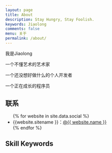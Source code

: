 ```yaml
---
layout: page
title: About
description: Stay Hungry, Stay Foolish.
keywords: Jiaolong
comments: false
menu: 关于
permalink: /about/
---
```


我是Jiaolong

一个不懂艺术的艺术家

一个还没想好做什么的个人开发者

一个正在成长的程序员

## 联系

<ul>
{% for website in site.data.social %}
<li>{{website.sitename }}：<a href="{{ website.url }}" target="_blank">@{{ website.name }}</a></li>
{% endfor %}
<!-- {% if site.url contains 'jiaolong.space' %}
<li>
<img style="height:192px;width:192px;border:1px solid lightgrey;" src="{{ assets_base_url }}/assets/images/qrcode.jpg"/>
</li>
{% endif %} -->
</ul>


## Skill Keywords
<div class="aboutme" style="border: 0px solid;
    filter: drop-shadow(1px 1px 5px rgba(0,0,0,.5));
    position: relative;
    transform: translate(-50%,0%);
    left: 50%;">
<svg id="mindmap" style="     width: 1000px;     height: 800px; "></svg>
</div>
<script src="https://cdn.jsdelivr.net/npm/d3@6.6.0"></script><script src="https://cdn.jsdelivr.net/npm/markmap-view@0.2.3"></script>
<script>((e,t,r)=>{const{Markmap:n}=e();window.mm=n.create("svg#mindmap",null==t?void 0:t(),r)})(()=>window.markmap,t=>{return t=t||window.d3,{color:(n=t.scaleOrdinal(t.schemeCategory10),t=>n(t.p.i))};var n},{"t":"heading","d":1,"p":{"lines":[0,1]},"v":"技能树","c":[{"t":"heading","d":2,"p":{"lines":[2,3]},"v":"后端","c":[{"t":"heading","d":3,"p":{"lines":[4,5]},"v":"Java","c":[{"t":"list_item","d":5,"p":{"lines":[6,7]},"v":"基础","c":[{"t":"list_item","d":7,"p":{"lines":[8,9]},"v":"基础"},{"t":"list_item","d":7,"p":{"lines":[9,10]},"v":"集合"},{"t":"list_item","d":7,"p":{"lines":[10,11]},"v":"多线程"},{"t":"list_item","d":7,"p":{"lines":[11,12]},"v":"反射"}]},{"t":"list_item","d":5,"p":{"lines":[13,14]},"v":"web"},{"t":"list_item","d":5,"p":{"lines":[14,15]},"v":"框架","c":[{"t":"list_item","d":7,"p":{"lines":[16,17]},"v":"Spring","c":[{"t":"list_item","d":9,"p":{"lines":[18,19]},"v":"SpringMVC"},{"t":"list_item","d":9,"p":{"lines":[19,20]},"v":"SpringBoot"},{"t":"list_item","d":9,"p":{"lines":[20,21]},"v":"SpringCloud"}]},{"t":"list_item","d":7,"p":{"lines":[22,23]},"v":"MyBatis"},{"t":"list_item","d":7,"p":{"lines":[23,24]},"v":"Shiro"}]}]}]},{"t":"heading","d":2,"p":{"lines":[25,26]},"v":"前端","c":[{"t":"heading","d":3,"p":{"lines":[27,28]},"v":"基础","c":[{"t":"list_item","d":5,"p":{"lines":[29,30]},"v":"HTML"},{"t":"list_item","d":5,"p":{"lines":[30,31]},"v":"CSS"},{"t":"list_item","d":5,"p":{"lines":[31,32]},"v":"jQuery"},{"t":"list_item","d":5,"p":{"lines":[32,33]},"v":"JavaScript"}]},{"t":"heading","d":3,"p":{"lines":[34,35]},"v":"框架","c":[{"t":"list_item","d":5,"p":{"lines":[36,37]},"v":"Vue"}]}]},{"t":"heading","d":2,"p":{"lines":[38,39]},"v":"操作系统","c":[{"t":"heading","d":3,"p":{"lines":[40,41]},"v":"Linux"}]},{"t":"heading","d":2,"p":{"lines":[42,43]},"v":"数据库","c":[{"t":"heading","d":3,"p":{"lines":[44,45]},"v":"MySQL"}]}]})</script>




<!-- {% for skill in site.data.skills %}
### {{ skill.name }}
<div class="btn-inline">
{% for keyword in skill.keywords %}
<button class="btn btn-outline" type="button">{{ keyword }}</button>
{% endfor %}
</div>
{% endfor %}
 -->